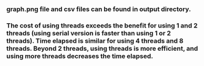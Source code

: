 ### graph.png file and csv files can be found in output directory.

### The cost of using threads exceeds the benefit for using 1 and 2 threads (using serial version is faster than using 1 or 2 threads). Time elapsed is similar for using 4 threads and 8 threads. Beyond 2 threads, using threads is more efficient, and using more threads decreases the time elapsed.    
